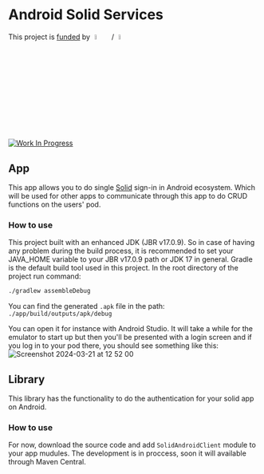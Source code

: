 # Android Solid Services
This project is [funded](https://nlnet.nl/project/SolidDataModules/) by <img src="https://nlnet.nl/logo/banner.svg" style="width: 5%; margin: 0 1% 0 1%;">
/ <img src="https://nlnet.nl/image/logos/NGI0Entrust_tag.svg" style="width: 5%; margin: 0 1% 0 1%;">

[![Work In Progress](https://media.giphy.com/media/v1.Y2lkPTc5MGI3NjExeGNuZWhuaTNtbHFnN20xZzY1bDgwN2hsN2N3YjA3dmo5MndxOWVobyZlcD12MV9pbnRlcm5hbF9naWZfYnlfaWQmY3Q9Zw/mQWABflgJsuqmllEiF/giphy.gif)]()


## App
This app allows you to do single [Solid]() sign-in in Android ecosystem. Which will be used for other apps to communicate through this app to do CRUD functions on the users' pod.

### How to use
This project built with an enhanced JDK (JBR v17.0.9).
So in case of having any problem during the build process, it is recommended to set your JAVA_HOME variable to your JBR v17.0.9 path or JDK 17 in general.
Gradle is the default build tool used in this project.
In the root directory of the project run command: 
```sh
./gradlew assembleDebug
```
You can find the generated ```.apk``` file in the path:
`./app/build/outputs/apk/debug`

You can open it for instance with Android Studio. It will take a while for the emulator to start up but then you'll be presented with a login screen
and if you log in to your pod there, you should see something like this:
![Screenshot 2024-03-21 at 12 52 00](https://github.com/pondersource/Android-Solid-Services/assets/408412/f291bd77-bb1c-4f22-b1b9-383844610fd3)
 
## Library
This library has the functionality to do the authentication for your solid app on Android.

### How to use
For now, download the source code and add ```SolidAndroidClient``` module to your app mudules. The development is in proccess, soon it will available through Maven Central.

